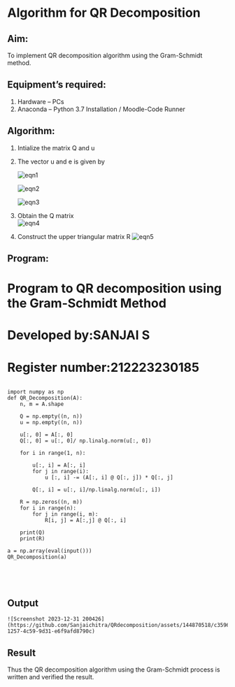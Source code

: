 # Algorithm for QR Decomposition
## Aim:
To implement QR decomposition algorithm using the Gram-Schmidt method.
## Equipment’s required:
1.	Hardware – PCs
2.	Anaconda – Python 3.7 Installation / Moodle-Code Runner
## Algorithm:
1.	Intialize the matrix Q and u
2.	The vector u and e is given by

    ![eqn1](./ex4.jpg)

    ![eqn2](./ex6.jpg)

    ![eqn3](./ex3.jpg)

3.	Obtain the Q matrix   
    ![eqn4](./ex1.jpg)
4.	Construct the upper triangular matrix R
    ![eqn5](./ex2.jpg)



## Program:
 # Program to QR decomposition using the Gram-Schmidt Method
 # Developed by:SANJAI S
 # Register number:212223230185
```

import numpy as np
def QR_Decomposition(A):
    n, m = A.shape
    
    Q = np.empty((n, n))
    u = np.empty((n, n))
    
    u[:, 0] = A[:, 0]
    Q[:, 0] = u[:, 0]/ np.linalg.norm(u[:, 0])
    
    for i in range(1, n):
        
        u[:, i] = A[:, i]
        for j in range(i):
            u [:, i] -= (A[:, i] @ Q[:, j]) * Q[:, j]
            
        Q[:, i] = u[:, i]/np.linalg.norm(u[:, i])
        
    R = np.zeros((n, m))
    for i in range(n):
        for j in range(i, m):
            R[i, j] = A[:,j] @ Q[:, i]
            
    print(Q)
    print(R)

a = np.array(eval(input()))
QR_Decomposition(a)





```

## Output
```
![Screenshot 2023-12-31 200426](https://github.com/Sanjaichitra/QRdecomposition/assets/144870518/c3596f1a-1257-4c59-9d31-e6f9afd8790c)

```

## Result
Thus the QR decomposition algorithm using the Gram-Schmidt process is written and verified the result.
